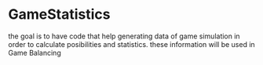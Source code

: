 # GameStatistics
 the goal is to have code that help generating data of game simulation in order to calculate posibilities and statistics.
 these information will be used in Game Balancing
